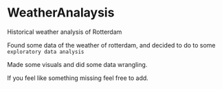 # WeatherAnalaysis
Historical weather analysis of Rotterdam

Found some data of the weather of rotterdam, and decided to do to some `exploratory data analysis`

Made some visuals and did some data wrangling.

If you feel like something missing feel free to add. 
